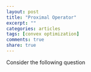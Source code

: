 ```yaml
---
layout: post
title: "Proximal Operator"
excerpt: ""
categories: articles
tags: [convex optimization]
comments: true
share: true
---
```


Consider the following question

